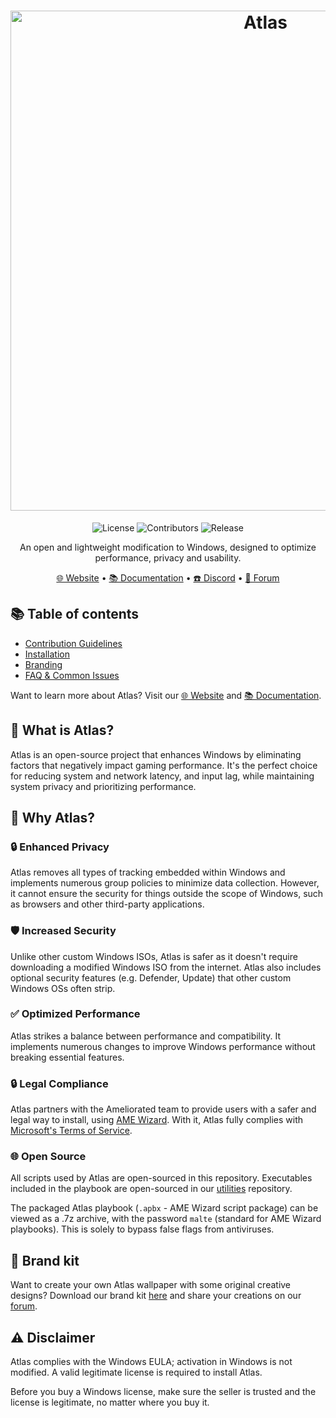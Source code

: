 <h1 align="center">
  <a href="http://atlasos.net" target="_blank"><img src="https://gcore.jsdelivr.net/gh/Atlas-OS/branding@main/github-banner.png" alt="Atlas" width="800"></a>
</h1>
  <p align="center">
    <img alt="License" src="https://img.shields.io/github/license/atlas-os/atlas?style=for-the-badge&logo=github&color=1A91FF"/>
    <img alt="Contributors" src="https://img.shields.io/github/contributors/atlas-os/atlas?style=for-the-badge&color=1A91FF" />
    <img alt="Release" src="https://img.shields.io/github/release/atlas-os/atlas?style=for-the-badge&color=1A91FF" />
  </p>
<p align="center">An open and lightweight modification to Windows, designed to optimize performance, privacy and usability.</p>

<p align="center">
  <a href="https://atlasos.net" target="_blank">🌐 Website</a>
  •
  <a href="https://docs.atlasos.net" target="_blank">📚 Documentation</a>
  •
  <a href="https://discord.atlasos.net" target="_blank">☎️ Discord</a>
  •
  <a href="https://forum.atlasos.net" target="_blank">💬 Forum</a>
</p>

## 📚 **Table of contents**
- [Contribution Guidelines](https://docs.atlasos.net/contributions/)
- [Installation](https://docs.atlasos.net/getting-started/installation/)
- [Branding](https://docs.atlasos.net/branding/)
- [FAQ & Common Issues](https://docs.atlasos.net/faq-and-troubleshooting/removed-features/)

Want to learn more about Atlas? Visit our [🌐 Website](https://atlasos.net/) and [📚 Documentation](https://docs.atlasos.net/).

## 🤔 What is Atlas?
Atlas is an open-source project that enhances Windows by eliminating factors that negatively impact gaming performance. It's the perfect choice for reducing system and network latency, and input lag, while maintaining system privacy and prioritizing performance.
  
## 👀 Why Atlas?
### 🔒 Enhanced Privacy
Atlas removes all types of tracking embedded within Windows and implements numerous group policies to minimize data collection. However, it cannot ensure the security for things outside the scope of Windows, such as browsers and other third-party applications.
  
### 🛡️ Increased Security
Unlike other custom Windows ISOs, Atlas is safer as it doesn't require downloading a modified Windows ISO from the internet. Atlas also includes optional security features (e.g. Defender, Update) that other custom Windows OSs often strip.
  
### ✅ Optimized Performance
Atlas strikes a balance between performance and compatibility. It implements numerous changes to improve Windows performance without breaking essential features.
  
### 🔒 Legal Compliance
Atlas partners with the Ameliorated team to provide users with a safer and legal way to install, using [AME Wizard](https://ameliorated.io). With it, Atlas fully complies with [Microsoft's Terms of Service](https://www.microsoft.com/en-us/Useterms/Retail/Windows/10/UseTerms_Retail_Windows_10_English.htm).

### 🌐 Open Source
All scripts used by Atlas are open-sourced in this repository. Executables included in the playbook are open-sourced in our [utilities](https://github.com/Atlas-OS/utilities) repository. 

The packaged Atlas playbook (`.apbx` - AME Wizard script package) can be viewed as a .7z archive, with the password `malte` (standard for AME Wizard playbooks). This is solely to bypass false flags from antiviruses.
  
## 🎨 Brand kit
Want to create your own Atlas wallpaper with some original creative designs? Download our brand kit [here](https://github.com/Atlas-OS/branding/archive/refs/heads/main.zip) and share your creations on our [forum](https://forum.atlasos.net/t/art-showcase).
  
## ⚠️ Disclaimer
Atlas complies with the Windows EULA; activation in Windows is not modified. A valid legitimate license is required to install Atlas.

Before you buy a Windows license, make sure the seller is trusted and the license is legitimate, no matter where you buy it.
